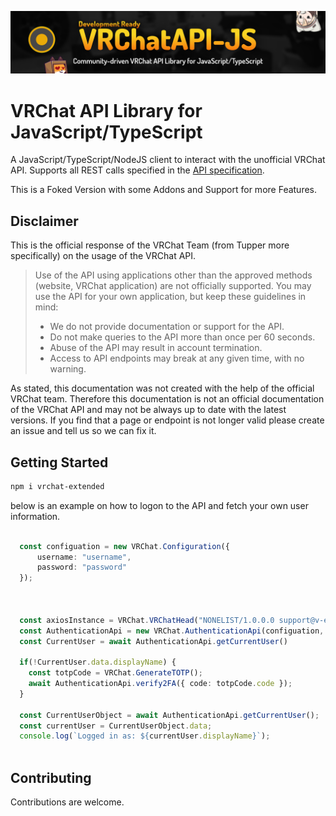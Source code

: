![](https://github.com/vrchatapi/vrchatapi.github.io/blob/main/static/assets/img/lang/lang_javascript_banner_1500x300.png?raw=true)

# VRChat API Library for JavaScript/TypeScript

A JavaScript/TypeScript/NodeJS client to interact with the unofficial VRChat API. Supports all REST calls specified in the [API specification](https://github.com/vrchatapi/specification).

This is a Foked Version with some Addons and Support for more Features.

## Disclaimer

This is the official response of the VRChat Team (from Tupper more specifically) on the usage of the VRChat API.

> Use of the API using applications other than the approved methods (website, VRChat application) are not officially supported. You may use the API for your own application, but keep these guidelines in mind:
> * We do not provide documentation or support for the API.
> * Do not make queries to the API more than once per 60 seconds.
> * Abuse of the API may result in account termination.
> * Access to API endpoints may break at any given time, with no warning.

As stated, this documentation was not created with the help of the official VRChat team. Therefore this documentation is not an official documentation of the VRChat API and may not be always up to date with the latest versions. If you find that a page or endpoint is not longer valid please create an issue and tell us so we can fix it.

## Getting Started

```bash
npm i vrchat-extended
```

below is an example on how to logon to the API and fetch your own user information.

```typescript
         
  const configuation = new VRChat.Configuration({
      username: "username",
      password: "password"
  });



  const axiosInstance = VRChat.VRChatHead("NONELIST/1.0.0.0 support@v-e.cc");
  const AuthenticationApi = new VRChat.AuthenticationApi(configuation, undefined, axiosInstance);
  const CurrentUser = await AuthenticationApi.getCurrentUser()
  
  if(!CurrentUser.data.displayName) {
    const totpCode = VRChat.GenerateTOTP();
    await AuthenticationApi.verify2FA({ code: totpCode.code });
  } 
  
  const CurrentUserObject = await AuthenticationApi.getCurrentUser();
  const currentUser = CurrentUserObject.data;
  console.log(`Logged in as: ${currentUser.displayName}`);
  

```

## Contributing

Contributions are welcome.
